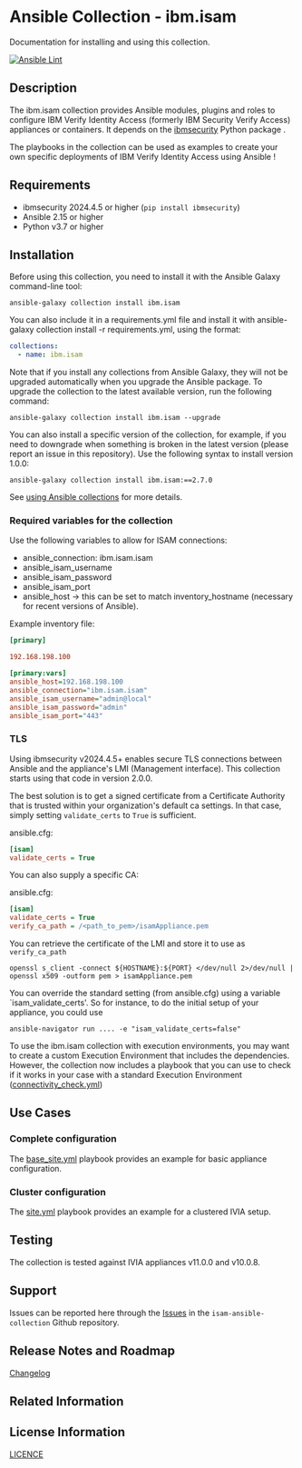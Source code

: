 # Ansible Collection - ibm.isam

Documentation for installing and using this collection.

[![Ansible Lint](https://github.com/IBM-Security/isam-ansible-collection/actions/workflows/ansible_lint.yml/badge.svg)](https://github.com/IBM-Security/isam-ansible-collection/actions/workflows/ansible_lint.yml)

## Description

The ibm.isam collection provides Ansible modules, plugins and roles to configure IBM Verify Identity Access (formerly IBM Security Verify Access) appliances or containers.
It depends on the [ibmsecurity](https://github.com/IBM-Security/ibmsecurity) Python package .

The playbooks in the collection can be used as examples to create your own specific deployments of IBM Verify Identity Access using Ansible !

## Requirements

- ibmsecurity 2024.4.5 or higher (`pip install ibmsecurity`)
- Ansible 2.15 or higher
- Python v3.7 or higher

## Installation

Before using this collection, you need to install it with the Ansible Galaxy command-line tool:

```
ansible-galaxy collection install ibm.isam
```

You can also include it in a requirements.yml file and install it with ansible-galaxy collection install -r requirements.yml, using the format:

```yaml
collections:
  - name: ibm.isam
```

Note that if you install any collections from Ansible Galaxy, they will not be upgraded automatically when you upgrade the Ansible package.
To upgrade the collection to the latest available version, run the following command:

```
ansible-galaxy collection install ibm.isam --upgrade
```

You can also install a specific version of the collection, for example, if you need to downgrade when something is broken in the latest version (please report an issue in this repository). Use the following syntax to install version 1.0.0:

```
ansible-galaxy collection install ibm.isam:==2.7.0
```

See [using Ansible collections](https://docs.ansible.com/ansible/devel/user_guide/collections_using.html) for more details.

### Required variables for the collection

Use the following variables to allow for ISAM connections:
 * ansible_connection: ibm.isam.isam
 * ansible_isam_username
 * ansible_isam_password
 * ansible_isam_port
 * ansible_host -> this can be set to match inventory_hostname (necessary for recent versions of Ansible).

Example inventory file:

```ini
[primary]

192.168.198.100

[primary:vars]
ansible_host=192.168.198.100
ansible_connection="ibm.isam.isam"
ansible_isam_username="admin@local"
ansible_isam_password="admin"
ansible_isam_port="443"
```

### TLS

Using ibmsecurity v2024.4.5+ enables secure TLS connections between Ansible and the appliance's LMI (Management interface).
This collection starts using that code in version 2.0.0.

The best solution is to get a signed certificate from a Certificate Authority that is trusted within your organization's default ca settings.
In that case, simply setting `validate_certs` to `True` is sufficient.

ansible.cfg:

```ini
[isam]
validate_certs = True
```

You can also supply a specific CA:

ansible.cfg:
```ini
[isam]
validate_certs = True
verify_ca_path = /<path_to_pem>/isamAppliance.pem
```

You can retrieve the certificate of the LMI and store it to use as `verify_ca_path`

    openssl s_client -connect ${HOSTNAME}:${PORT} </dev/null 2>/dev/null | openssl x509 -outform pem > isamAppliance.pem

You can override the standard setting (from ansible.cfg) using a variable `isam_validate_certs'.
So for instance, to do the initial setup of your appliance, you could use

    ansible-navigator run .... -e "isam_validate_certs=false"

To use the ibm.isam collection with execution environments, you may want to create a custom Execution Environment that includes the dependencies.
However, the collection now includes a playbook that you can use to check if it works in your case with a standard Execution Environment ([connectivity_check.yml](playbooks/connectivity_check.yml))

## Use Cases

### Complete configuration

The [base_site.yml](https://github.com/IBM-Security/isam-ansible-collection/blob/master/playbooks/base_site.yml) playbook provides an example for basic appliance configuration.

### Cluster configuration

The [site.yml](https://github.com/IBM-Security/isam-ansible-collection/blob/master/playbooks/site.yml) playbook provides an example for a clustered IVIA setup.

## Testing

The collection is tested against IVIA appliances v11.0.0 and v10.0.8.

## Support

Issues can be reported here through the [Issues](https://github.com/IBM-Security/isam-ansible-collection/issues) in the `isam-ansible-collection` Github repository.


## Release Notes and Roadmap

[Changelog](https://github.com/IBM-Security/isam-ansible-collection/blob/master/CHANGELOG.rst)


## Related Information



## License Information

[LICENCE](https://github.com/IBM-Security/isam-ansible-collection/blob/master/LICENSE)
